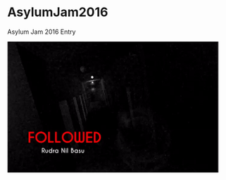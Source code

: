 # AsylumJam2016
Asylum Jam 2016 Entry

![alt tag](https://github.com/RudraNilBasu/AsylumJam2016/blob/master/Branding/followed.gif)